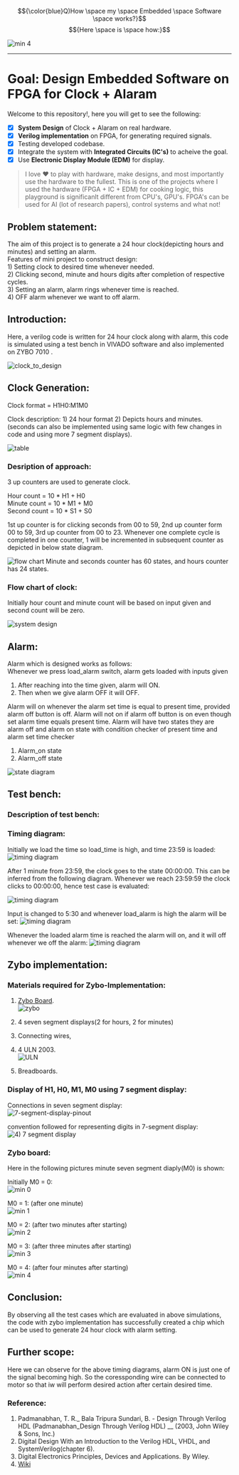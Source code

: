 $${\color{blue}Q)How \space my \space Embedded \space Software \space works?}$$
$${Here \space is \space how:}$$

![min 4](assets/FPGA/Minute_4.jpg)

---

# Goal: Design Embedded Software on FPGA for Clock + Alaram

Welcome to this repository!, here you will get to see the following:
- [x] **System Design** of Clock + Alaram on real hardware.
- [x] **Verilog implementation** on FPGA, for generating required signals.
- [x] Testing developed codebase.
- [x] Integrate the system with **Integrated Circuits (IC's)** to acheive the goal.
- [x] Use **Electronic Display Module (EDM)** for display.

> I love ❤️ to play with hardware, make designs, and most importantly use the hardware to the fullest. This is one of the projects where I used the hardware (FPGA + IC + EDM) for cooking logic, this playground is significanlt different from CPU's, GPU's. FPGA's can be used for AI (lot of research papers), control systems and what not!  

## Problem statement:
The aim of this project is to generate a 24 hour clock(depicting hours and minutes) and setting an alarm. <br/>
	      Features of mini project to construct design: <br/>
	      1) Setting clock to desired time whenever needed. <br/>
	      2) Clicking second, minute and hours digits after completion of respective cycles. <br/>
	      3) Setting an alarm, alarm rings whenever time is reached. <br/>
	      4) OFF alarm whenever we want to off alarm. <br/>

## Introduction:
Here, a verilog code is written for 24 hour clock along with alarm, this code is simulated using a test bench in VIVADO software and also implemented on ZYBO 7010 .

![clock_to_design](assets/clock_to_design.png)

## Clock Generation:

Clock format = H1H0:M1M0 <br/>

Clock description:
	1) 24 hour format
	2) Depicts hours and minutes. (seconds can also be implemented using same logic with few changes in code and using more 7 segment displays).
 
![table](assets/table.png)


### Desription of approach:
3 up counters are used to generate clock. <br/>

Hour count = 10 * H1 + H0 <br/>
Minute count = 10 * M1 + M0 <br/>
Second count = 10 * S1 + S0 <br/>

1st up counter is for clicking seconds from 00 to 59, 2nd up counter form 00 to 59, 3rd up  counter from 00 to 23.
Whenever one complete cycle is completed in one counter, 1 will be incremented in subsequent counter as depicted in below state diagram.

![flow chart](assets/flow_chart.png)
Minute and seconds counter has 60 states, and hours counter has 24 states.

### Flow chart of clock:
Initially hour count and minute count will be based on input given and second count will be zero.

![system design](assets/system_design.png)

## Alarm:
Alarm which is designed works as follows: <br/>
Whenever we press load_alarm switch, alarm gets loaded with inputs given
1) After reaching into the time given, alarm will ON.
2) Then when we give alarm OFF it will OFF.

Alarm will on whenever the alarm set time is equal to present time, provided alarm off button is off.
Alarm will not on if alarm off button is on even though set alarm time equals present time.
Alarm will have two states they are alarm off and alarm on state with condition checker of present time and alarm set time checker

1) Alarm_on state
2) Alarm_off state

![state diagram](assets/state_diagram.png)


## Test bench:



### Description of test bench:

### Timing diagram:
Initially we load the time so load_time is high, and time 23:59 is loaded:
![timing diagram](assets/timing_diagrams/timing_diagram_1.png)

After 1 minute from 23:59, the clock goes to the state 00:00:00. This can be inferred from the following diagram. Whenever we reach 23:59:59 the clock clicks to 00:00:00, hence test case is evaluated:

![timing diagram](assets/timing_diagrams/timing_diagram_2.png)


Input is changed to 5:30 and whenever load_alarm is high the alarm will be set:
![timing diagram](assets/timing_diagrams/timing_diagram_3.png)

Whenever the loaded alarm time is reached the alarm will on, and it will off whenever we off the alarm:
![timing diagram](assets/timing_diagrams/timing_diagram_4.png)

## Zybo implementation:

### Materials required for Zybo-Implementation:
1) [Zybo Board](https://digilent.com/reference/programmable-logic/zybo/start). <br/>
	![zybo](assets/FPGA/FPGA.jpg)

2) 4 seven segment displays(2 for hours, 2 for minutes) <br/>
3) Connecting wires, <br/>
4) 4 ULN 2003. <br/>
	![ULN](assets/reference_images/ULN.png)
5) Breadboards. <br/>

### Display of H1, H0, M1, M0 using 7 segment display:

Connections in seven segment display: <br/>
![7-segment-display-pinout](assets/reference_images/seven_segment_display.jpg)

convention followed for representing digits in 7-segment display:
![4) 7 segment display](assets/reference_images/details_seven_segment_display.png)

### Zybo board:
Here in the following pictures minute seven segment diaply(M0) is shown: <br/>

Initially M0 = 0: <br/>
![min 0](assets/FPGA/Minute_0.jpg)

M0 = 1: (after one minute) <br/>
![min 1](assets/FPGA/Minute_1.jpg)

M0 = 2: (after two minutes after starting) <br/>
![min 2](assets/FPGA/Minute_2.jpg)

M0 = 3: (after three minutes after starting) <br/>
![min 3](assets/FPGA/Minute_3.jpg)

M0 = 4: (after four minutes after starting) <br/> ![min 4](assets/FPGA/Minute_4.jpg)


## Conclusion:
By observing all the test cases which are evaluated in above simulations, the code with zybo implementation has successfully created a chip which can be used to generate 24 hour clock with alarm setting.

## Further scope:
Here we can observe for the above timing diagrams, alarm ON is just one of the signal becoming high. So the coressponding wire can be connected to motor so that iw will perform desired action after certain desired time. 

### Reference:
1) Padmanabhan, T. R._ Bala Tripura Sundari, B. - Design Through Verilog HDL (Padmanabhan_Design Through Verilog HDL) __ (2003, John Wiley & Sons, Inc.) 
2) Digital Design With an Introduction to the Verilog HDL, VHDL, and SystemVerilog(chapter 6).
3) Digital Electronics Principles, Devices and Applications. By Wiley.
4) [Wiki](https://en.wikipedia.org/wiki/Clock_generator)
